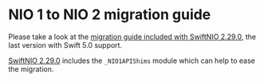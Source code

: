 # NIO 1 to NIO 2 migration guide

Please take a look at the [migration guide included with SwiftNIO 2.29.0](https://github.com/apple/swift-nio/blob/2.29.0/docs/migration-guide-NIO1-to-NIO2.md), the last version with Swift 5.0 support. 

[SwiftNIO 2.29.0](https://github.com/apple/swift-nio/releases/tag/2.29.0) includes the `_NIO1APIShims` module which can help to ease the migration.
